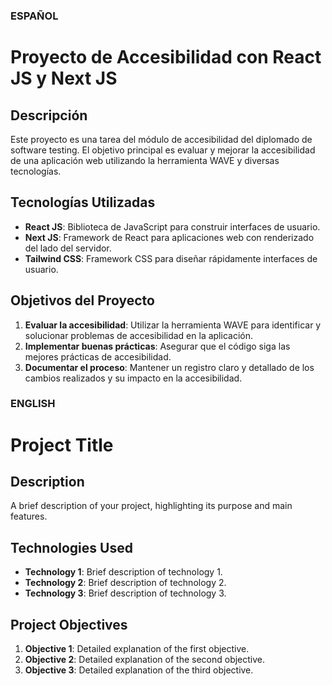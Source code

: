 ### ESPAÑOL
# Proyecto de Accesibilidad con React JS y Next JS

## Descripción

Este proyecto es una tarea del módulo de accesibilidad del diplomado de software testing. El objetivo principal es evaluar y mejorar la accesibilidad de una aplicación web utilizando la herramienta WAVE y diversas tecnologías.

## Tecnologías Utilizadas

- **React JS**: Biblioteca de JavaScript para construir interfaces de usuario.
- **Next JS**: Framework de React para aplicaciones web con renderizado del lado del servidor.
- **Tailwind CSS**: Framework CSS para diseñar rápidamente interfaces de usuario.

## Objetivos del Proyecto

1. **Evaluar la accesibilidad**: Utilizar la herramienta WAVE para identificar y solucionar problemas de accesibilidad en la aplicación.
2. **Implementar buenas prácticas**: Asegurar que el código siga las mejores prácticas de accesibilidad.
3. **Documentar el proceso**: Mantener un registro claro y detallado de los cambios realizados y su impacto en la accesibilidad.

### ENGLISH
# Project Title

## Description

A brief description of your project, highlighting its purpose and main features.

## Technologies Used

- **Technology 1**: Brief description of technology 1.
- **Technology 2**: Brief description of technology 2.
- **Technology 3**: Brief description of technology 3.

## Project Objectives

1. **Objective 1**: Detailed explanation of the first objective.
2. **Objective 2**: Detailed explanation of the second objective.
3. **Objective 3**: Detailed explanation of the third objective.

